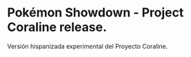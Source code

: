 Pokémon Showdown - Project Coraline release.
========================================================================

Versión hispanizada experimental del Proyecto Coraline.

